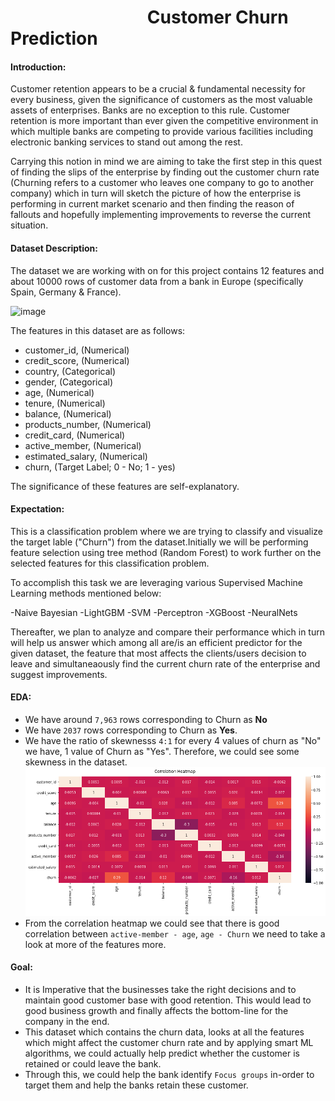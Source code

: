 # &nbsp; &nbsp; &nbsp;&nbsp; &nbsp; &nbsp; &nbsp; &nbsp; &nbsp; &nbsp; &nbsp; &nbsp; &nbsp; &nbsp; &nbsp; &nbsp; &nbsp; Customer Churn Prediction

#### Introduction:

Customer retention appears to be a crucial & fundamental necessity for every business, given the significance of customers as the most valuable assets of enterprises. Banks are no exception to this rule.  Customer retention is more important than ever given the competitive environment in which multiple banks are competing to provide various facilities including electronic banking services to stand out among the rest.

Carrying this notion in mind we are aiming to take the first step in this quest of finding the slips of the enterprise by finding out the customer churn rate (Churning refers to a customer who leaves one company to go to another company) which in turn will sketch the picture of how the enterprise is performing in current market scenario and then finding the reason of fallouts and hopefully implementing improvements to reverse the current situation. 

#### Dataset Description:

The dataset we are working with on for this project contains 12 features and about 10000 rows of customer data from a bank in Europe (specifically Spain, Germany & France).

   <img width="654" alt="image" src="https://user-images.githubusercontent.com/102252835/183488857-40f0c92b-beb5-4a71-bfb7-10c556647c2e.png">

The features in this dataset are as follows:
-	customer_id, (Numerical)
-	credit_score, (Numerical)
-	country, (Categorical) 
-	gender, (Categorical)
-	age, (Numerical)
-	tenure, (Numerical)
-	balance, (Numerical)
-	products_number, (Numerical)
-	credit_card, (Numerical)
-	active_member, (Numerical)
-	estimated_salary, (Numerical)
-	churn, (Target Label; 0 - No; 1 - yes)

The significance of these features are self-explanatory.

#### Expectation:

This is a classification problem where we are trying to classify and visualize the target lable ("Churn") from the dataset.Initially we will be performing feature selection using tree method (Random Forest) to work further on the selected features for this classification problem.

To accomplish this task we are leveraging various Supervised Machine Learning methods mentioned below:

-Naive Bayesian   -LightGBM
-SVM              -Perceptron
-XGBoost          -NeuralNets  

Thereafter, we plan to analyze and compare their performance which in turn will help us answer which among all are/is an efficient predictor for the given dataset, the feature that most affects the clients/users decision to leave and simultaneaously find the current churn rate of the enterprise and suggest improvements.

#### EDA:

- We have around `7,963` rows corresponding to Churn as **No**
- We have `2037` rows corresponding to Churn as **Yes**.
- We have the ratio of skewnesss `4:1` for every 4 values of churn as "No" we have, 1 value of Churn as "Yes". Therefore, we could see some skewness in the dataset.
![Churn Label Correlation](img/correlation_bank.png)
- From the correlation heatmap we could see that there is good correlation between `active-member - age`, `age - Churn` we need to take a look at more of the features more.

#### Goal:

- It is Imperative that the businesses take the right decisions and to maintain good customer base with good retention. This would lead to good business growth and finally affects the bottom-line for the company in the end.
- This dataset which contains the churn data, looks at all the features which might affect the customer churn rate and by applying smart ML algorithms, we could actually help predict whether the customer is retained or could leave the bank. 
- Through this, we could help the bank identify `Focus groups` in-order to target them and help the banks retain these customer.
